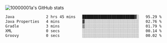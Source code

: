 ![10000001a's GitHub stats](https://github-readme-stats.vercel.app/api?username=10000001a&show_icons=true&theme=onedark&count_private=true)

<!-- [![Top Langs](https://github-readme-stats.vercel.app/api/top-langs/?username=10000001a&layout=compact&theme=onedark&langs_count=5)](https://github.com/anuraghazra/github-readme-stats) -->
<!--
**10000001a/10000001a** is a ✨ _special_ ✨ repository because its `README.md` (this file) appears on your GitHub profile.

Here are some ideas to get you started:

- 🔭 I’m currently working on ...
- 🌱 I’m currently learning ...
- 👯 I’m looking to collaborate on ...
- 🤔 I’m looking for help with ...
- 💬 Ask me about ...
- 📫 How to reach me: ...
- 😄 Pronouns: ...
- ⚡ Fun fact: ...
-->

<!--START_SECTION:waka-->

```txt
Java              2 hrs 45 mins   ███████████████████████▓░   95.29 %
Java Properties   4 mins          ▓░░░░░░░░░░░░░░░░░░░░░░░░   02.76 %
Gradle            3 mins          ▒░░░░░░░░░░░░░░░░░░░░░░░░   01.79 %
XML               0 secs          ░░░░░░░░░░░░░░░░░░░░░░░░░   00.14 %
Groovy            0 secs          ░░░░░░░░░░░░░░░░░░░░░░░░░   00.02 %
```

<!--END_SECTION:waka-->
